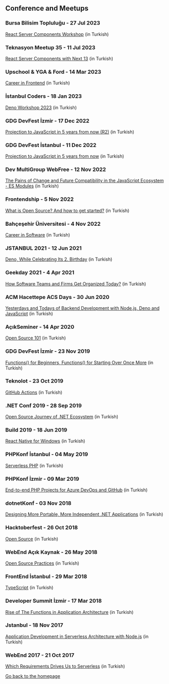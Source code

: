 ## Conference and Meetups

### Bursa Bilisim Topluluğu - 27 Jul 2023
[React Server Components Workshop](https://speakerdeck.com/eser/react-server-components) (in Turkish)

### Teknasyon Meetup 35 - 11 Jul 2023
[React Server Components with Next 13](https://speakerdeck.com/eser/rsc-with-next-13) (in Turkish)

### Upschool & YGA & Ford - 14 Mar 2023
[Career in Frontend](https://speakerdeck.com/eser/frontend-kariyeri) (in Turkish)

### İstanbul Coders - 18 Jan 2023
[Deno Workshop 2023](https://speakerdeck.com/eser/deno-workshop-2023) (in Turkish)

### GDG DevFest İzmir - 17 Dec 2022
[Projection to JavaScript in 5 years from now (R2)](https://speakerdeck.com/eser/5-yil-sonraki-javascripte-bugunden-bakis-r2) (in Turkish)

### GDG DevFest İstanbul - 11 Dec 2022
[Projection to JavaScript in 5 years from now](https://speakerdeck.com/eser/5-yil-sonraki-javascripte-bugunden-bakis) (in Turkish)

### Dev MultiGroup WebFree - 12 Nov 2022
[The Pains of Change and Future Compatibility in the JavaScript Ecosystem - ES Modules](https://speakerdeck.com/eser/javascript-ekosistemindedegisim-sancilari-ve-gelecek-uyumlulugu-es-modules) (in Turkish)

### Frontendship - 5 Nov 2022
[What is Open Source? And how to get started?](https://speakerdeck.com/eser/acik-kaynak-nedir-nasil-baslariz) (in Turkish)

### Bahçeşehir Üniversitesi - 4 Nov 2022
[Career in Software](https://speakerdeck.com/eser/yazilimda-kariyer) (in Turkish)

### JSTANBUL 2021 - 12 Jun 2021
[Deno, While Celebrating Its 2. Birthday](https://speakerdeck.com/eser/2-yasina-girerken-deno) (in Turkish)

### Geekday 2021 - 4 Apr 2021
[How Software Teams and Firms Get Organized Today?](https://speakerdeck.com/eser/gunumuzde-yazilim-ekipleri-ve-firmalari-nasil-organize-oluyor) (in Turkish)

### ACM Hacettepe ACS Days - 30 Jun 2020
[Yesterdays and Todays of Backend Development with Node.js, Deno and JavaScript](https://speakerdeck.com/eser/node-dot-js-deno-ve-javascript-ile-backend-gelistirmenin-dunu-ve-bugunu) (in Turkish)

### AçıkSeminer - 14 Apr 2020
[Open Source 101](https://speakerdeck.com/eser/acik-kaynak-101-acikseminer) (in Turkish)

### GDG DevFest İzmir - 23 Nov 2019
[Functions() for Beginners, Functions() for Starting Over Once More](https://speakerdeck.com/eser/yeni-baslayanlar-icin-fonksiyonlar-yeniden-baslamak-icin-fonksiyonlar) (in Turkish)

### Teknolot - 23 Oct 2019
[GitHub Actions](https://speakerdeck.com/eser/github-actions) (in Turkish)

### .NET Conf 2019 - 28 Sep 2019
[Open Source Journey of .NET Ecosystem](https://speakerdeck.com/eser/dot-net-ekosisteminin-acik-kaynak-yolculugu-ve-bugunu) (in Turkish)

### Build 2019 - 18 Jun 2019
[React Native for Windows](https://speakerdeck.com/eser/react-native-for-windows) (in Turkish)

### PHPKonf İstanbul - 04 May 2019
[Serverless PHP](https://speakerdeck.com/eser/serverless-php) (in Turkish)

### PHPKonf İzmir - 09 Mar 2019
[End-to-end PHP Projects for Azure DevOps and GitHub](https://speakerdeck.com/eser/azure-devops-ve-github-ile-uctan-uca-php-projeleri) (in Turkish)

### dotnetKonf - 03 Nov 2018
[Designing More Portable, More Independent .NET Applications](https://speakerdeck.com/eser/daha-tasinabilir-daha-bagimsiz-net-uygulamalari-tasarlamak) (in Turkish)

### Hacktoberfest - 26 Oct 2018
[Open Source](https://speakerdeck.com/eser/acik-kaynak) (in Turkish)

### WebEnd Açık Kaynak - 26 May 2018
[Open Source Practices](https://speakerdeck.com/eser/acik-kaynak-pratikleri) (in Turkish)

### FrontEnd İstanbul - 29 Mar 2018
[TypeScript](https://speakerdeck.com/eser/typescript) (in Turkish)

### Developer Summit İzmir - 17 Mar 2018
[Rise of The Functions in Application Architecture](https://speakerdeck.com/eser/uygulama-mimarisinde-fonksiyonlarin-yukselisi) (in Turkish)

### Jstanbul - 18 Nov 2017
[Application Development in Serverless Architecture with Node.js](https://speakerdeck.com/eser/node-dot-js-ile-serverless-mimaride-gelistirme-yapmak) (in Turkish)

### WebEnd 2017 - 21 Oct 2017
[Which Requirements Drives Us to Serverless](https://speakerdeck.com/eser/hangi-ihtiyaclarla-serverlessa-yoneldik) (in Turkish)


[Go back to the homepage](../../README.md)
